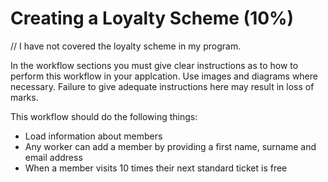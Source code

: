 # Creating a Loyalty Scheme (10%)

// I have not covered the loyalty scheme in my program.

In the workflow sections you must give clear instructions as to how to perform this workflow in your applcation. Use images and diagrams where necessary. Failure to give adequate instructions here may result in loss of marks.

This workflow should do the following things:
- Load information about members
- Any worker can add a member by providing a first name, surname and email address
- When a member visits 10 times their next standard ticket is free

